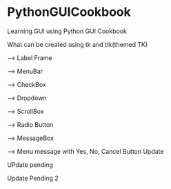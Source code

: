 # PythonGUICookbook
Learning GUI using Python GUI Cookbook


What can be created using tk and ttk(themed TK)

--> Label Frame

--> MenuBar

--> CheckBox

--> Dropdown

--> ScrollBox

--> Radio Button

--> MessageBox

--> Menu message with Yes, No, Cancel Button
Update

UPdate pending

Update Pending 2
